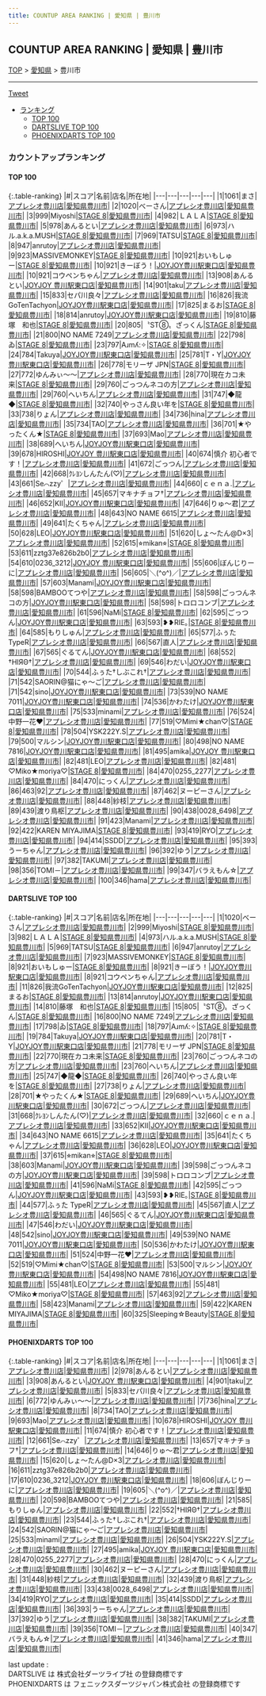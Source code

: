```yaml
---
title: COUNTUP AREA RANKING | 愛知県 | 豊川市
---
```

## COUNTUP AREA RANKING | 愛知県 | 豊川市

[TOP](/darts/rank/) > [愛知県](/darts/rank/愛知県/) > 豊川市

___

<a href="https://twitter.com/share?ref_src=twsrc%5Etfw" data-text="COUNTUP AREA RANKING | 愛知県豊川市" class="twitter-share-button" data-hashtags="DARTSLIVE,PHOENIXDARTS,darts,ダーツ" data-show-count="false">Tweet</a>

* [ランキング](#カウントアップランキング)
    * [TOP 100](#top-100)
    * [DARTSLIVE TOP 100](#dartslive-top-100)
    * [PHOENIXDARTS TOP 100](#phoenixdarts-top-100)

### カウントアップランキング

#### TOP 100



{:.table-ranking}
|#|スコア|名前|店名|所在地|
|---|---|---|---|---|
|1|1061|<span class="rank-name-pd">まさ</span>|<a href="https://vs.phoenixdarts.com/jp/shop/shopDetailInfo/s_8313?s_seq=8313">アプレシオ豊川店</a>|<a href="/darts/rank/愛知県/豊川市">愛知県豊川市</a>|
|2|1020|<span class="rank-name-dl">べーさん</span>|<a href="https://search.dartslive.com/jp/shop/73871d7b66b7dc7f25d56fb0e5c39bac">アプレシオ豊川店</a>|<a href="/darts/rank/愛知県/豊川市">愛知県豊川市</a>|
|3|999|<span class="rank-name-dl">Miyoshi</span>|<a href="https://search.dartslive.com/jp/shop/cda87fc7fda739930d9b047a20a7ba1e">STAGE 8</a>|<a href="/darts/rank/愛知県/豊川市">愛知県豊川市</a>|
|4|982|<span class="rank-name-dl">ＬＡＬＡ</span>|<a href="https://search.dartslive.com/jp/shop/cda87fc7fda739930d9b047a20a7ba1e">STAGE 8</a>|<a href="/darts/rank/愛知県/豊川市">愛知県豊川市</a>|
|5|978|<span class="rank-name-pd">あんるとい</span>|<a href="https://vs.phoenixdarts.com/jp/shop/shopDetailInfo/s_8313?s_seq=8313">アプレシオ豊川店</a>|<a href="/darts/rank/愛知県/豊川市">愛知県豊川市</a>|
|6|973|<span class="rank-name-dl">ハル.a.k.a.MUSH</span>|<a href="https://search.dartslive.com/jp/shop/cda87fc7fda739930d9b047a20a7ba1e">STAGE 8</a>|<a href="/darts/rank/愛知県/豊川市">愛知県豊川市</a>|
|7|969|<span class="rank-name-dl">TATSU</span>|<a href="https://search.dartslive.com/jp/shop/cda87fc7fda739930d9b047a20a7ba1e">STAGE 8</a>|<a href="/darts/rank/愛知県/豊川市">愛知県豊川市</a>|
|8|947|<span class="rank-name-dl">anrutoy</span>|<a href="https://search.dartslive.com/jp/shop/73871d7b66b7dc7f25d56fb0e5c39bac">アプレシオ豊川店</a>|<a href="/darts/rank/愛知県/豊川市">愛知県豊川市</a>|
|9|923|<span class="rank-name-dl">MASSIVEMONKEY</span>|<a href="https://search.dartslive.com/jp/shop/cda87fc7fda739930d9b047a20a7ba1e">STAGE 8</a>|<a href="/darts/rank/愛知県/豊川市">愛知県豊川市</a>|
|10|921|<span class="rank-name-dl">おいもしゅー</span>|<a href="https://search.dartslive.com/jp/shop/cda87fc7fda739930d9b047a20a7ba1e">STAGE 8</a>|<a href="/darts/rank/愛知県/豊川市">愛知県豊川市</a>|
|10|921|<span class="rank-name-dl">きーぼう！</span>|<a href="https://search.dartslive.com/jp/shop/2423e51b543b9e7e58d385ea46352d8f">JOYJOY豊川駅東口店</a>|<a href="/darts/rank/愛知県/豊川市">愛知県豊川市</a>|
|10|921|<span class="rank-name-dl">コウペンちゃん</span>|<a href="https://search.dartslive.com/jp/shop/73871d7b66b7dc7f25d56fb0e5c39bac">アプレシオ豊川店</a>|<a href="/darts/rank/愛知県/豊川市">愛知県豊川市</a>|
|13|908|<span class="rank-name-pd">あんるとい</span>|<a href="https://vs.phoenixdarts.com/jp/shop/shopDetailInfo/s_61797?s_seq=61797">JOYJOY 豊川駅東口店</a>|<a href="/darts/rank/愛知県/豊川市">愛知県豊川市</a>|
|14|901|<span class="rank-name-pd">taku</span>|<a href="https://vs.phoenixdarts.com/jp/shop/shopDetailInfo/s_8313?s_seq=8313">アプレシオ豊川店</a>|<a href="/darts/rank/愛知県/豊川市">愛知県豊川市</a>|
|15|833|<span class="rank-name-pd">セパ川良々</span>|<a href="https://vs.phoenixdarts.com/jp/shop/shopDetailInfo/s_8313?s_seq=8313">アプレシオ豊川店</a>|<a href="/darts/rank/愛知県/豊川市">愛知県豊川市</a>|
|16|826|<span class="rank-name-dl">我流GoTenTachyon</span>|<a href="https://search.dartslive.com/jp/shop/2423e51b543b9e7e58d385ea46352d8f">JOYJOY豊川駅東口店</a>|<a href="/darts/rank/愛知県/豊川市">愛知県豊川市</a>|
|17|825|<span class="rank-name-dl">まるお</span>|<a href="https://search.dartslive.com/jp/shop/cda87fc7fda739930d9b047a20a7ba1e">STAGE 8</a>|<a href="/darts/rank/愛知県/豊川市">愛知県豊川市</a>|
|18|814|<span class="rank-name-dl">anrutoy</span>|<a href="https://search.dartslive.com/jp/shop/2423e51b543b9e7e58d385ea46352d8f">JOYJOY豊川駅東口店</a>|<a href="/darts/rank/愛知県/豊川市">愛知県豊川市</a>|
|19|810|<span class="rank-name-dl">藤塚　和也</span>|<a href="https://search.dartslive.com/jp/shop/cda87fc7fda739930d9b047a20a7ba1e">STAGE 8</a>|<a href="/darts/rank/愛知県/豊川市">愛知県豊川市</a>|
|20|805|<span class="rank-name-dl">〝ST⑧〟ざっくん</span>|<a href="https://search.dartslive.com/jp/shop/cda87fc7fda739930d9b047a20a7ba1e">STAGE 8</a>|<a href="/darts/rank/愛知県/豊川市">愛知県豊川市</a>|
|21|800|<span class="rank-name-dl">NO NAME 7249</span>|<a href="https://search.dartslive.com/jp/shop/73871d7b66b7dc7f25d56fb0e5c39bac">アプレシオ豊川店</a>|<a href="/darts/rank/愛知県/豊川市">愛知県豊川市</a>|
|22|798|<span class="rank-name-dl">ゐ</span>|<a href="https://search.dartslive.com/jp/shop/cda87fc7fda739930d9b047a20a7ba1e">STAGE 8</a>|<a href="/darts/rank/愛知県/豊川市">愛知県豊川市</a>|
|23|797|<span class="rank-name-dl">Aɹmʎ:✧︎</span>|<a href="https://search.dartslive.com/jp/shop/cda87fc7fda739930d9b047a20a7ba1e">STAGE 8</a>|<a href="/darts/rank/愛知県/豊川市">愛知県豊川市</a>|
|24|784|<span class="rank-name-dl">Takuya</span>|<a href="https://search.dartslive.com/jp/shop/2423e51b543b9e7e58d385ea46352d8f">JOYJOY豊川駅東口店</a>|<a href="/darts/rank/愛知県/豊川市">愛知県豊川市</a>|
|25|781|<span class="rank-name-dl">T・Y</span>|<a href="https://search.dartslive.com/jp/shop/2423e51b543b9e7e58d385ea46352d8f">JOYJOY豊川駅東口店</a>|<a href="/darts/rank/愛知県/豊川市">愛知県豊川市</a>|
|26|778|<span class="rank-name-dl">モリーザ JPN</span>|<a href="https://search.dartslive.com/jp/shop/cda87fc7fda739930d9b047a20a7ba1e">STAGE 8</a>|<a href="/darts/rank/愛知県/豊川市">愛知県豊川市</a>|
|27|772|<span class="rank-name-pd">ゆんみぃ～～</span>|<a href="https://vs.phoenixdarts.com/jp/shop/shopDetailInfo/s_8313?s_seq=8313">アプレシオ豊川店</a>|<a href="/darts/rank/愛知県/豊川市">愛知県豊川市</a>|
|28|770|<span class="rank-name-dl">現在カコ未来</span>|<a href="https://search.dartslive.com/jp/shop/cda87fc7fda739930d9b047a20a7ba1e">STAGE 8</a>|<a href="/darts/rank/愛知県/豊川市">愛知県豊川市</a>|
|29|760|<span class="rank-name-dl">ごっつんネコの方</span>|<a href="https://search.dartslive.com/jp/shop/73871d7b66b7dc7f25d56fb0e5c39bac">アプレシオ豊川店</a>|<a href="/darts/rank/愛知県/豊川市">愛知県豊川市</a>|
|29|760|<span class="rank-name-dl">へいちん</span>|<a href="https://search.dartslive.com/jp/shop/73871d7b66b7dc7f25d56fb0e5c39bac">アプレシオ豊川店</a>|<a href="/darts/rank/愛知県/豊川市">愛知県豊川市</a>|
|31|747|<span class="rank-name-dl">◆龍◆</span>|<a href="https://search.dartslive.com/jp/shop/cda87fc7fda739930d9b047a20a7ba1e">STAGE 8</a>|<a href="/darts/rank/愛知県/豊川市">愛知県豊川市</a>|
|32|740|<span class="rank-name-dl">やっさん良い年を</span>|<a href="https://search.dartslive.com/jp/shop/cda87fc7fda739930d9b047a20a7ba1e">STAGE 8</a>|<a href="/darts/rank/愛知県/豊川市">愛知県豊川市</a>|
|33|738|<span class="rank-name-dl">りょん</span>|<a href="https://search.dartslive.com/jp/shop/73871d7b66b7dc7f25d56fb0e5c39bac">アプレシオ豊川店</a>|<a href="/darts/rank/愛知県/豊川市">愛知県豊川市</a>|
|34|736|<span class="rank-name-pd">hina</span>|<a href="https://vs.phoenixdarts.com/jp/shop/shopDetailInfo/s_8313?s_seq=8313">アプレシオ豊川店</a>|<a href="/darts/rank/愛知県/豊川市">愛知県豊川市</a>|
|35|734|<span class="rank-name-pd">TAO</span>|<a href="https://vs.phoenixdarts.com/jp/shop/shopDetailInfo/s_8313?s_seq=8313">アプレシオ豊川店</a>|<a href="/darts/rank/愛知県/豊川市">愛知県豊川市</a>|
|36|701|<span class="rank-name-dl">★やったくん★</span>|<a href="https://search.dartslive.com/jp/shop/cda87fc7fda739930d9b047a20a7ba1e">STAGE 8</a>|<a href="/darts/rank/愛知県/豊川市">愛知県豊川市</a>|
|37|693|<span class="rank-name-pd">Mao</span>|<a href="https://vs.phoenixdarts.com/jp/shop/shopDetailInfo/s_8313?s_seq=8313">アプレシオ豊川店</a>|<a href="/darts/rank/愛知県/豊川市">愛知県豊川市</a>|
|38|689|<span class="rank-name-dl">へいちん</span>|<a href="https://search.dartslive.com/jp/shop/2423e51b543b9e7e58d385ea46352d8f">JOYJOY豊川駅東口店</a>|<a href="/darts/rank/愛知県/豊川市">愛知県豊川市</a>|
|39|678|<span class="rank-name-pd">HIROSHI</span>|<a href="https://vs.phoenixdarts.com/jp/shop/shopDetailInfo/s_61797?s_seq=61797">JOYJOY 豊川駅東口店</a>|<a href="/darts/rank/愛知県/豊川市">愛知県豊川市</a>|
|40|674|<span class="rank-name-pd">慎介   初心者です！</span>|<a href="https://vs.phoenixdarts.com/jp/shop/shopDetailInfo/s_8313?s_seq=8313">アプレシオ豊川店</a>|<a href="/darts/rank/愛知県/豊川市">愛知県豊川市</a>|
|41|672|<span class="rank-name-dl">ごっつん</span>|<a href="https://search.dartslive.com/jp/shop/73871d7b66b7dc7f25d56fb0e5c39bac">アプレシオ豊川店</a>|<a href="/darts/rank/愛知県/豊川市">愛知県豊川市</a>|
|42|668|<span class="rank-name-dl">ｸﾚﾖﾝしんたん(♡)</span>|<a href="https://search.dartslive.com/jp/shop/73871d7b66b7dc7f25d56fb0e5c39bac">アプレシオ豊川店</a>|<a href="/darts/rank/愛知県/豊川市">愛知県豊川市</a>|
|43|661|<span class="rank-name-pd">Se⌒zzy゜</span>|<a href="https://vs.phoenixdarts.com/jp/shop/shopDetailInfo/s_8313?s_seq=8313">アプレシオ豊川店</a>|<a href="/darts/rank/愛知県/豊川市">愛知県豊川市</a>|
|44|660|<span class="rank-name-dl">ｃｅｎａ.</span>|<a href="https://search.dartslive.com/jp/shop/73871d7b66b7dc7f25d56fb0e5c39bac">アプレシオ豊川店</a>|<a href="/darts/rank/愛知県/豊川市">愛知県豊川市</a>|
|45|657|<span class="rank-name-pd">マキナチョフ†</span>|<a href="https://vs.phoenixdarts.com/jp/shop/shopDetailInfo/s_8313?s_seq=8313">アプレシオ豊川店</a>|<a href="/darts/rank/愛知県/豊川市">愛知県豊川市</a>|
|46|652|<span class="rank-name-dl">KII</span>|<a href="https://search.dartslive.com/jp/shop/2423e51b543b9e7e58d385ea46352d8f">JOYJOY豊川駅東口店</a>|<a href="/darts/rank/愛知県/豊川市">愛知県豊川市</a>|
|47|646|<span class="rank-name-pd">りゅ〜君</span>|<a href="https://vs.phoenixdarts.com/jp/shop/shopDetailInfo/s_8313?s_seq=8313">アプレシオ豊川店</a>|<a href="/darts/rank/愛知県/豊川市">愛知県豊川市</a>|
|48|643|<span class="rank-name-dl">NO NAME 6615</span>|<a href="https://search.dartslive.com/jp/shop/73871d7b66b7dc7f25d56fb0e5c39bac">アプレシオ豊川店</a>|<a href="/darts/rank/愛知県/豊川市">愛知県豊川市</a>|
|49|641|<span class="rank-name-dl">たくちゃん</span>|<a href="https://search.dartslive.com/jp/shop/73871d7b66b7dc7f25d56fb0e5c39bac">アプレシオ豊川店</a>|<a href="/darts/rank/愛知県/豊川市">愛知県豊川市</a>|
|50|628|<span class="rank-name-dl">LEO</span>|<a href="https://search.dartslive.com/jp/shop/2423e51b543b9e7e58d385ea46352d8f">JOYJOY豊川駅東口店</a>|<a href="/darts/rank/愛知県/豊川市">愛知県豊川市</a>|
|51|620|<span class="rank-name-pd">しょ～たん@D×3</span>|<a href="https://vs.phoenixdarts.com/jp/shop/shopDetailInfo/s_8313?s_seq=8313">アプレシオ豊川店</a>|<a href="/darts/rank/愛知県/豊川市">愛知県豊川市</a>|
|52|615|<span class="rank-name-dl">⭐︎mikan⭐︎</span>|<a href="https://search.dartslive.com/jp/shop/cda87fc7fda739930d9b047a20a7ba1e">STAGE 8</a>|<a href="/darts/rank/愛知県/豊川市">愛知県豊川市</a>|
|53|611|<span class="rank-name-pd">zztg37e826b2b0</span>|<a href="https://vs.phoenixdarts.com/jp/shop/shopDetailInfo/s_8313?s_seq=8313">アプレシオ豊川店</a>|<a href="/darts/rank/愛知県/豊川市">愛知県豊川市</a>|
|54|610|<span class="rank-name-pd">0236_3212</span>|<a href="https://vs.phoenixdarts.com/jp/shop/shopDetailInfo/s_61797?s_seq=61797">JOYJOY 豊川駅東口店</a>|<a href="/darts/rank/愛知県/豊川市">愛知県豊川市</a>|
|55|606|<span class="rank-name-pd">ぼんじりーに</span>|<a href="https://vs.phoenixdarts.com/jp/shop/shopDetailInfo/s_8313?s_seq=8313">アプレシオ豊川店</a>|<a href="/darts/rank/愛知県/豊川市">愛知県豊川市</a>|
|56|605|<span class="rank-name-pd">＼(^o^)／</span>|<a href="https://vs.phoenixdarts.com/jp/shop/shopDetailInfo/s_8313?s_seq=8313">アプレシオ豊川店</a>|<a href="/darts/rank/愛知県/豊川市">愛知県豊川市</a>|
|57|603|<span class="rank-name-dl">Manami</span>|<a href="https://search.dartslive.com/jp/shop/2423e51b543b9e7e58d385ea46352d8f">JOYJOY豊川駅東口店</a>|<a href="/darts/rank/愛知県/豊川市">愛知県豊川市</a>|
|58|598|<span class="rank-name-pd">BAMBOOてつや</span>|<a href="https://vs.phoenixdarts.com/jp/shop/shopDetailInfo/s_8313?s_seq=8313">アプレシオ豊川店</a>|<a href="/darts/rank/愛知県/豊川市">愛知県豊川市</a>|
|58|598|<span class="rank-name-dl">ごっつんネコの方</span>|<a href="https://search.dartslive.com/jp/shop/2423e51b543b9e7e58d385ea46352d8f">JOYJOY豊川駅東口店</a>|<a href="/darts/rank/愛知県/豊川市">愛知県豊川市</a>|
|58|598|<span class="rank-name-dl">トロロコンブ</span>|<a href="https://search.dartslive.com/jp/shop/73871d7b66b7dc7f25d56fb0e5c39bac">アプレシオ豊川店</a>|<a href="/darts/rank/愛知県/豊川市">愛知県豊川市</a>|
|61|596|<span class="rank-name-dl">NaMi</span>|<a href="https://search.dartslive.com/jp/shop/cda87fc7fda739930d9b047a20a7ba1e">STAGE 8</a>|<a href="/darts/rank/愛知県/豊川市">愛知県豊川市</a>|
|62|595|<span class="rank-name-dl">ごっつん</span>|<a href="https://search.dartslive.com/jp/shop/2423e51b543b9e7e58d385ea46352d8f">JOYJOY豊川駅東口店</a>|<a href="/darts/rank/愛知県/豊川市">愛知県豊川市</a>|
|63|593|<span class="rank-name-dl">❥❥RIE｡</span>|<a href="https://search.dartslive.com/jp/shop/cda87fc7fda739930d9b047a20a7ba1e">STAGE 8</a>|<a href="/darts/rank/愛知県/豊川市">愛知県豊川市</a>|
|64|585|<span class="rank-name-pd">もりしゅん</span>|<a href="https://vs.phoenixdarts.com/jp/shop/shopDetailInfo/s_8313?s_seq=8313">アプレシオ豊川店</a>|<a href="/darts/rank/愛知県/豊川市">愛知県豊川市</a>|
|65|577|<span class="rank-name-dl">ふぅた TypeR</span>|<a href="https://search.dartslive.com/jp/shop/73871d7b66b7dc7f25d56fb0e5c39bac">アプレシオ豊川店</a>|<a href="/darts/rank/愛知県/豊川市">愛知県豊川市</a>|
|66|567|<span class="rank-name-dl">直人</span>|<a href="https://search.dartslive.com/jp/shop/73871d7b66b7dc7f25d56fb0e5c39bac">アプレシオ豊川店</a>|<a href="/darts/rank/愛知県/豊川市">愛知県豊川市</a>|
|67|565|<span class="rank-name-dl">ぐるてん</span>|<a href="https://search.dartslive.com/jp/shop/2423e51b543b9e7e58d385ea46352d8f">JOYJOY豊川駅東口店</a>|<a href="/darts/rank/愛知県/豊川市">愛知県豊川市</a>|
|68|552|<span class="rank-name-pd">†ΗΙЯΘ†</span>|<a href="https://vs.phoenixdarts.com/jp/shop/shopDetailInfo/s_8313?s_seq=8313">アプレシオ豊川店</a>|<a href="/darts/rank/愛知県/豊川市">愛知県豊川市</a>|
|69|546|<span class="rank-name-dl">わだい</span>|<a href="https://search.dartslive.com/jp/shop/2423e51b543b9e7e58d385ea46352d8f">JOYJOY豊川駅東口店</a>|<a href="/darts/rank/愛知県/豊川市">愛知県豊川市</a>|
|70|544|<span class="rank-name-pd">ふぅた†しぶこれ†</span>|<a href="https://vs.phoenixdarts.com/jp/shop/shopDetailInfo/s_8313?s_seq=8313">アプレシオ豊川店</a>|<a href="/darts/rank/愛知県/豊川市">愛知県豊川市</a>|
|71|542|<span class="rank-name-pd">SAORIN@猫にゃ～ご</span>|<a href="https://vs.phoenixdarts.com/jp/shop/shopDetailInfo/s_8313?s_seq=8313">アプレシオ豊川店</a>|<a href="/darts/rank/愛知県/豊川市">愛知県豊川市</a>|
|71|542|<span class="rank-name-dl">sino</span>|<a href="https://search.dartslive.com/jp/shop/2423e51b543b9e7e58d385ea46352d8f">JOYJOY豊川駅東口店</a>|<a href="/darts/rank/愛知県/豊川市">愛知県豊川市</a>|
|73|539|<span class="rank-name-dl">NO NAME 7011</span>|<a href="https://search.dartslive.com/jp/shop/2423e51b543b9e7e58d385ea46352d8f">JOYJOY豊川駅東口店</a>|<a href="/darts/rank/愛知県/豊川市">愛知県豊川市</a>|
|74|536|<span class="rank-name-dl">かわたけ</span>|<a href="https://search.dartslive.com/jp/shop/2423e51b543b9e7e58d385ea46352d8f">JOYJOY豊川駅東口店</a>|<a href="/darts/rank/愛知県/豊川市">愛知県豊川市</a>|
|75|533|<span class="rank-name-pd">minami</span>|<a href="https://vs.phoenixdarts.com/jp/shop/shopDetailInfo/s_8313?s_seq=8313">アプレシオ豊川店</a>|<a href="/darts/rank/愛知県/豊川市">愛知県豊川市</a>|
|76|524|<span class="rank-name-dl">中野一花♥</span>|<a href="https://search.dartslive.com/jp/shop/73871d7b66b7dc7f25d56fb0e5c39bac">アプレシオ豊川店</a>|<a href="/darts/rank/愛知県/豊川市">愛知県豊川市</a>|
|77|519|<span class="rank-name-dl">♡Mimi★chan♡</span>|<a href="https://search.dartslive.com/jp/shop/cda87fc7fda739930d9b047a20a7ba1e">STAGE 8</a>|<a href="/darts/rank/愛知県/豊川市">愛知県豊川市</a>|
|78|504|<span class="rank-name-pd">YSK222Y.S</span>|<a href="https://vs.phoenixdarts.com/jp/shop/shopDetailInfo/s_8313?s_seq=8313">アプレシオ豊川店</a>|<a href="/darts/rank/愛知県/豊川市">愛知県豊川市</a>|
|79|500|<span class="rank-name-dl">マルシン</span>|<a href="https://search.dartslive.com/jp/shop/2423e51b543b9e7e58d385ea46352d8f">JOYJOY豊川駅東口店</a>|<a href="/darts/rank/愛知県/豊川市">愛知県豊川市</a>|
|80|498|<span class="rank-name-dl">NO NAME 7816</span>|<a href="https://search.dartslive.com/jp/shop/2423e51b543b9e7e58d385ea46352d8f">JOYJOY豊川駅東口店</a>|<a href="/darts/rank/愛知県/豊川市">愛知県豊川市</a>|
|81|495|<span class="rank-name-pd">amika</span>|<a href="https://vs.phoenixdarts.com/jp/shop/shopDetailInfo/s_61797?s_seq=61797">JOYJOY 豊川駅東口店</a>|<a href="/darts/rank/愛知県/豊川市">愛知県豊川市</a>|
|82|481|<span class="rank-name-dl">LEO</span>|<a href="https://search.dartslive.com/jp/shop/73871d7b66b7dc7f25d56fb0e5c39bac">アプレシオ豊川店</a>|<a href="/darts/rank/愛知県/豊川市">愛知県豊川市</a>|
|82|481|<span class="rank-name-dl">♡Miko★moriya♡</span>|<a href="https://search.dartslive.com/jp/shop/cda87fc7fda739930d9b047a20a7ba1e">STAGE 8</a>|<a href="/darts/rank/愛知県/豊川市">愛知県豊川市</a>|
|84|470|<span class="rank-name-pd">0255_2277</span>|<a href="https://vs.phoenixdarts.com/jp/shop/shopDetailInfo/s_8313?s_seq=8313">アプレシオ豊川店</a>|<a href="/darts/rank/愛知県/豊川市">愛知県豊川市</a>|
|84|470|<span class="rank-name-pd">にっくん</span>|<a href="https://vs.phoenixdarts.com/jp/shop/shopDetailInfo/s_8313?s_seq=8313">アプレシオ豊川店</a>|<a href="/darts/rank/愛知県/豊川市">愛知県豊川市</a>|
|86|463|<span class="rank-name-dl">92</span>|<a href="https://search.dartslive.com/jp/shop/73871d7b66b7dc7f25d56fb0e5c39bac">アプレシオ豊川店</a>|<a href="/darts/rank/愛知県/豊川市">愛知県豊川市</a>|
|87|462|<span class="rank-name-pd">ヌーピーさん</span>|<a href="https://vs.phoenixdarts.com/jp/shop/shopDetailInfo/s_8313?s_seq=8313">アプレシオ豊川店</a>|<a href="/darts/rank/愛知県/豊川市">愛知県豊川市</a>|
|88|448|<span class="rank-name-pd">紗枝</span>|<a href="https://vs.phoenixdarts.com/jp/shop/shopDetailInfo/s_8313?s_seq=8313">アプレシオ豊川店</a>|<a href="/darts/rank/愛知県/豊川市">愛知県豊川市</a>|
|89|439|<span class="rank-name-pd">渡り鳥枢</span>|<a href="https://vs.phoenixdarts.com/jp/shop/shopDetailInfo/s_8313?s_seq=8313">アプレシオ豊川店</a>|<a href="/darts/rank/愛知県/豊川市">愛知県豊川市</a>|
|90|438|<span class="rank-name-pd">0028_6498</span>|<a href="https://vs.phoenixdarts.com/jp/shop/shopDetailInfo/s_8313?s_seq=8313">アプレシオ豊川店</a>|<a href="/darts/rank/愛知県/豊川市">愛知県豊川市</a>|
|91|423|<span class="rank-name-dl">Manami</span>|<a href="https://search.dartslive.com/jp/shop/73871d7b66b7dc7f25d56fb0e5c39bac">アプレシオ豊川店</a>|<a href="/darts/rank/愛知県/豊川市">愛知県豊川市</a>|
|92|422|<span class="rank-name-dl">KAREN MIYAJIMA</span>|<a href="https://search.dartslive.com/jp/shop/cda87fc7fda739930d9b047a20a7ba1e">STAGE 8</a>|<a href="/darts/rank/愛知県/豊川市">愛知県豊川市</a>|
|93|419|<span class="rank-name-pd">RYO</span>|<a href="https://vs.phoenixdarts.com/jp/shop/shopDetailInfo/s_8313?s_seq=8313">アプレシオ豊川店</a>|<a href="/darts/rank/愛知県/豊川市">愛知県豊川市</a>|
|94|414|<span class="rank-name-pd">SSDD</span>|<a href="https://vs.phoenixdarts.com/jp/shop/shopDetailInfo/s_8313?s_seq=8313">アプレシオ豊川店</a>|<a href="/darts/rank/愛知県/豊川市">愛知県豊川市</a>|
|95|393|<span class="rank-name-pd">うーちゃん</span>|<a href="https://vs.phoenixdarts.com/jp/shop/shopDetailInfo/s_8313?s_seq=8313">アプレシオ豊川店</a>|<a href="/darts/rank/愛知県/豊川市">愛知県豊川市</a>|
|96|392|<span class="rank-name-pd">ゆう</span>|<a href="https://vs.phoenixdarts.com/jp/shop/shopDetailInfo/s_8313?s_seq=8313">アプレシオ豊川店</a>|<a href="/darts/rank/愛知県/豊川市">愛知県豊川市</a>|
|97|382|<span class="rank-name-pd">TAKUMI</span>|<a href="https://vs.phoenixdarts.com/jp/shop/shopDetailInfo/s_8313?s_seq=8313">アプレシオ豊川店</a>|<a href="/darts/rank/愛知県/豊川市">愛知県豊川市</a>|
|98|356|<span class="rank-name-pd">TOMI－</span>|<a href="https://vs.phoenixdarts.com/jp/shop/shopDetailInfo/s_8313?s_seq=8313">アプレシオ豊川店</a>|<a href="/darts/rank/愛知県/豊川市">愛知県豊川市</a>|
|99|347|<span class="rank-name-pd">バラえもん☆</span>|<a href="https://vs.phoenixdarts.com/jp/shop/shopDetailInfo/s_8313?s_seq=8313">アプレシオ豊川店</a>|<a href="/darts/rank/愛知県/豊川市">愛知県豊川市</a>|
|100|346|<span class="rank-name-pd">hama</span>|<a href="https://vs.phoenixdarts.com/jp/shop/shopDetailInfo/s_8313?s_seq=8313">アプレシオ豊川店</a>|<a href="/darts/rank/愛知県/豊川市">愛知県豊川市</a>|


#### DARTSLIVE TOP 100



{:.table-ranking}
|#|スコア|名前|店名|所在地|
|---|---|---|---|---|
|1|1020|<span class="rank-name-dl">べーさん</span>|<a href="https://search.dartslive.com/jp/shop/73871d7b66b7dc7f25d56fb0e5c39bac">アプレシオ豊川店</a>|<a href="/darts/rank/愛知県/豊川市">愛知県豊川市</a>|
|2|999|<span class="rank-name-dl">Miyoshi</span>|<a href="https://search.dartslive.com/jp/shop/cda87fc7fda739930d9b047a20a7ba1e">STAGE 8</a>|<a href="/darts/rank/愛知県/豊川市">愛知県豊川市</a>|
|3|982|<span class="rank-name-dl">ＬＡＬＡ</span>|<a href="https://search.dartslive.com/jp/shop/cda87fc7fda739930d9b047a20a7ba1e">STAGE 8</a>|<a href="/darts/rank/愛知県/豊川市">愛知県豊川市</a>|
|4|973|<span class="rank-name-dl">ハル.a.k.a.MUSH</span>|<a href="https://search.dartslive.com/jp/shop/cda87fc7fda739930d9b047a20a7ba1e">STAGE 8</a>|<a href="/darts/rank/愛知県/豊川市">愛知県豊川市</a>|
|5|969|<span class="rank-name-dl">TATSU</span>|<a href="https://search.dartslive.com/jp/shop/cda87fc7fda739930d9b047a20a7ba1e">STAGE 8</a>|<a href="/darts/rank/愛知県/豊川市">愛知県豊川市</a>|
|6|947|<span class="rank-name-dl">anrutoy</span>|<a href="https://search.dartslive.com/jp/shop/73871d7b66b7dc7f25d56fb0e5c39bac">アプレシオ豊川店</a>|<a href="/darts/rank/愛知県/豊川市">愛知県豊川市</a>|
|7|923|<span class="rank-name-dl">MASSIVEMONKEY</span>|<a href="https://search.dartslive.com/jp/shop/cda87fc7fda739930d9b047a20a7ba1e">STAGE 8</a>|<a href="/darts/rank/愛知県/豊川市">愛知県豊川市</a>|
|8|921|<span class="rank-name-dl">おいもしゅー</span>|<a href="https://search.dartslive.com/jp/shop/cda87fc7fda739930d9b047a20a7ba1e">STAGE 8</a>|<a href="/darts/rank/愛知県/豊川市">愛知県豊川市</a>|
|8|921|<span class="rank-name-dl">きーぼう！</span>|<a href="https://search.dartslive.com/jp/shop/2423e51b543b9e7e58d385ea46352d8f">JOYJOY豊川駅東口店</a>|<a href="/darts/rank/愛知県/豊川市">愛知県豊川市</a>|
|8|921|<span class="rank-name-dl">コウペンちゃん</span>|<a href="https://search.dartslive.com/jp/shop/73871d7b66b7dc7f25d56fb0e5c39bac">アプレシオ豊川店</a>|<a href="/darts/rank/愛知県/豊川市">愛知県豊川市</a>|
|11|826|<span class="rank-name-dl">我流GoTenTachyon</span>|<a href="https://search.dartslive.com/jp/shop/2423e51b543b9e7e58d385ea46352d8f">JOYJOY豊川駅東口店</a>|<a href="/darts/rank/愛知県/豊川市">愛知県豊川市</a>|
|12|825|<span class="rank-name-dl">まるお</span>|<a href="https://search.dartslive.com/jp/shop/cda87fc7fda739930d9b047a20a7ba1e">STAGE 8</a>|<a href="/darts/rank/愛知県/豊川市">愛知県豊川市</a>|
|13|814|<span class="rank-name-dl">anrutoy</span>|<a href="https://search.dartslive.com/jp/shop/2423e51b543b9e7e58d385ea46352d8f">JOYJOY豊川駅東口店</a>|<a href="/darts/rank/愛知県/豊川市">愛知県豊川市</a>|
|14|810|<span class="rank-name-dl">藤塚　和也</span>|<a href="https://search.dartslive.com/jp/shop/cda87fc7fda739930d9b047a20a7ba1e">STAGE 8</a>|<a href="/darts/rank/愛知県/豊川市">愛知県豊川市</a>|
|15|805|<span class="rank-name-dl">〝ST⑧〟ざっくん</span>|<a href="https://search.dartslive.com/jp/shop/cda87fc7fda739930d9b047a20a7ba1e">STAGE 8</a>|<a href="/darts/rank/愛知県/豊川市">愛知県豊川市</a>|
|16|800|<span class="rank-name-dl">NO NAME 7249</span>|<a href="https://search.dartslive.com/jp/shop/73871d7b66b7dc7f25d56fb0e5c39bac">アプレシオ豊川店</a>|<a href="/darts/rank/愛知県/豊川市">愛知県豊川市</a>|
|17|798|<span class="rank-name-dl">ゐ</span>|<a href="https://search.dartslive.com/jp/shop/cda87fc7fda739930d9b047a20a7ba1e">STAGE 8</a>|<a href="/darts/rank/愛知県/豊川市">愛知県豊川市</a>|
|18|797|<span class="rank-name-dl">Aɹmʎ:✧︎</span>|<a href="https://search.dartslive.com/jp/shop/cda87fc7fda739930d9b047a20a7ba1e">STAGE 8</a>|<a href="/darts/rank/愛知県/豊川市">愛知県豊川市</a>|
|19|784|<span class="rank-name-dl">Takuya</span>|<a href="https://search.dartslive.com/jp/shop/2423e51b543b9e7e58d385ea46352d8f">JOYJOY豊川駅東口店</a>|<a href="/darts/rank/愛知県/豊川市">愛知県豊川市</a>|
|20|781|<span class="rank-name-dl">T・Y</span>|<a href="https://search.dartslive.com/jp/shop/2423e51b543b9e7e58d385ea46352d8f">JOYJOY豊川駅東口店</a>|<a href="/darts/rank/愛知県/豊川市">愛知県豊川市</a>|
|21|778|<span class="rank-name-dl">モリーザ JPN</span>|<a href="https://search.dartslive.com/jp/shop/cda87fc7fda739930d9b047a20a7ba1e">STAGE 8</a>|<a href="/darts/rank/愛知県/豊川市">愛知県豊川市</a>|
|22|770|<span class="rank-name-dl">現在カコ未来</span>|<a href="https://search.dartslive.com/jp/shop/cda87fc7fda739930d9b047a20a7ba1e">STAGE 8</a>|<a href="/darts/rank/愛知県/豊川市">愛知県豊川市</a>|
|23|760|<span class="rank-name-dl">ごっつんネコの方</span>|<a href="https://search.dartslive.com/jp/shop/73871d7b66b7dc7f25d56fb0e5c39bac">アプレシオ豊川店</a>|<a href="/darts/rank/愛知県/豊川市">愛知県豊川市</a>|
|23|760|<span class="rank-name-dl">へいちん</span>|<a href="https://search.dartslive.com/jp/shop/73871d7b66b7dc7f25d56fb0e5c39bac">アプレシオ豊川店</a>|<a href="/darts/rank/愛知県/豊川市">愛知県豊川市</a>|
|25|747|<span class="rank-name-dl">◆龍◆</span>|<a href="https://search.dartslive.com/jp/shop/cda87fc7fda739930d9b047a20a7ba1e">STAGE 8</a>|<a href="/darts/rank/愛知県/豊川市">愛知県豊川市</a>|
|26|740|<span class="rank-name-dl">やっさん良い年を</span>|<a href="https://search.dartslive.com/jp/shop/cda87fc7fda739930d9b047a20a7ba1e">STAGE 8</a>|<a href="/darts/rank/愛知県/豊川市">愛知県豊川市</a>|
|27|738|<span class="rank-name-dl">りょん</span>|<a href="https://search.dartslive.com/jp/shop/73871d7b66b7dc7f25d56fb0e5c39bac">アプレシオ豊川店</a>|<a href="/darts/rank/愛知県/豊川市">愛知県豊川市</a>|
|28|701|<span class="rank-name-dl">★やったくん★</span>|<a href="https://search.dartslive.com/jp/shop/cda87fc7fda739930d9b047a20a7ba1e">STAGE 8</a>|<a href="/darts/rank/愛知県/豊川市">愛知県豊川市</a>|
|29|689|<span class="rank-name-dl">へいちん</span>|<a href="https://search.dartslive.com/jp/shop/2423e51b543b9e7e58d385ea46352d8f">JOYJOY豊川駅東口店</a>|<a href="/darts/rank/愛知県/豊川市">愛知県豊川市</a>|
|30|672|<span class="rank-name-dl">ごっつん</span>|<a href="https://search.dartslive.com/jp/shop/73871d7b66b7dc7f25d56fb0e5c39bac">アプレシオ豊川店</a>|<a href="/darts/rank/愛知県/豊川市">愛知県豊川市</a>|
|31|668|<span class="rank-name-dl">ｸﾚﾖﾝしんたん(♡)</span>|<a href="https://search.dartslive.com/jp/shop/73871d7b66b7dc7f25d56fb0e5c39bac">アプレシオ豊川店</a>|<a href="/darts/rank/愛知県/豊川市">愛知県豊川市</a>|
|32|660|<span class="rank-name-dl">ｃｅｎａ.</span>|<a href="https://search.dartslive.com/jp/shop/73871d7b66b7dc7f25d56fb0e5c39bac">アプレシオ豊川店</a>|<a href="/darts/rank/愛知県/豊川市">愛知県豊川市</a>|
|33|652|<span class="rank-name-dl">KII</span>|<a href="https://search.dartslive.com/jp/shop/2423e51b543b9e7e58d385ea46352d8f">JOYJOY豊川駅東口店</a>|<a href="/darts/rank/愛知県/豊川市">愛知県豊川市</a>|
|34|643|<span class="rank-name-dl">NO NAME 6615</span>|<a href="https://search.dartslive.com/jp/shop/73871d7b66b7dc7f25d56fb0e5c39bac">アプレシオ豊川店</a>|<a href="/darts/rank/愛知県/豊川市">愛知県豊川市</a>|
|35|641|<span class="rank-name-dl">たくちゃん</span>|<a href="https://search.dartslive.com/jp/shop/73871d7b66b7dc7f25d56fb0e5c39bac">アプレシオ豊川店</a>|<a href="/darts/rank/愛知県/豊川市">愛知県豊川市</a>|
|36|628|<span class="rank-name-dl">LEO</span>|<a href="https://search.dartslive.com/jp/shop/2423e51b543b9e7e58d385ea46352d8f">JOYJOY豊川駅東口店</a>|<a href="/darts/rank/愛知県/豊川市">愛知県豊川市</a>|
|37|615|<span class="rank-name-dl">⭐︎mikan⭐︎</span>|<a href="https://search.dartslive.com/jp/shop/cda87fc7fda739930d9b047a20a7ba1e">STAGE 8</a>|<a href="/darts/rank/愛知県/豊川市">愛知県豊川市</a>|
|38|603|<span class="rank-name-dl">Manami</span>|<a href="https://search.dartslive.com/jp/shop/2423e51b543b9e7e58d385ea46352d8f">JOYJOY豊川駅東口店</a>|<a href="/darts/rank/愛知県/豊川市">愛知県豊川市</a>|
|39|598|<span class="rank-name-dl">ごっつんネコの方</span>|<a href="https://search.dartslive.com/jp/shop/2423e51b543b9e7e58d385ea46352d8f">JOYJOY豊川駅東口店</a>|<a href="/darts/rank/愛知県/豊川市">愛知県豊川市</a>|
|39|598|<span class="rank-name-dl">トロロコンブ</span>|<a href="https://search.dartslive.com/jp/shop/73871d7b66b7dc7f25d56fb0e5c39bac">アプレシオ豊川店</a>|<a href="/darts/rank/愛知県/豊川市">愛知県豊川市</a>|
|41|596|<span class="rank-name-dl">NaMi</span>|<a href="https://search.dartslive.com/jp/shop/cda87fc7fda739930d9b047a20a7ba1e">STAGE 8</a>|<a href="/darts/rank/愛知県/豊川市">愛知県豊川市</a>|
|42|595|<span class="rank-name-dl">ごっつん</span>|<a href="https://search.dartslive.com/jp/shop/2423e51b543b9e7e58d385ea46352d8f">JOYJOY豊川駅東口店</a>|<a href="/darts/rank/愛知県/豊川市">愛知県豊川市</a>|
|43|593|<span class="rank-name-dl">❥❥RIE｡</span>|<a href="https://search.dartslive.com/jp/shop/cda87fc7fda739930d9b047a20a7ba1e">STAGE 8</a>|<a href="/darts/rank/愛知県/豊川市">愛知県豊川市</a>|
|44|577|<span class="rank-name-dl">ふぅた TypeR</span>|<a href="https://search.dartslive.com/jp/shop/73871d7b66b7dc7f25d56fb0e5c39bac">アプレシオ豊川店</a>|<a href="/darts/rank/愛知県/豊川市">愛知県豊川市</a>|
|45|567|<span class="rank-name-dl">直人</span>|<a href="https://search.dartslive.com/jp/shop/73871d7b66b7dc7f25d56fb0e5c39bac">アプレシオ豊川店</a>|<a href="/darts/rank/愛知県/豊川市">愛知県豊川市</a>|
|46|565|<span class="rank-name-dl">ぐるてん</span>|<a href="https://search.dartslive.com/jp/shop/2423e51b543b9e7e58d385ea46352d8f">JOYJOY豊川駅東口店</a>|<a href="/darts/rank/愛知県/豊川市">愛知県豊川市</a>|
|47|546|<span class="rank-name-dl">わだい</span>|<a href="https://search.dartslive.com/jp/shop/2423e51b543b9e7e58d385ea46352d8f">JOYJOY豊川駅東口店</a>|<a href="/darts/rank/愛知県/豊川市">愛知県豊川市</a>|
|48|542|<span class="rank-name-dl">sino</span>|<a href="https://search.dartslive.com/jp/shop/2423e51b543b9e7e58d385ea46352d8f">JOYJOY豊川駅東口店</a>|<a href="/darts/rank/愛知県/豊川市">愛知県豊川市</a>|
|49|539|<span class="rank-name-dl">NO NAME 7011</span>|<a href="https://search.dartslive.com/jp/shop/2423e51b543b9e7e58d385ea46352d8f">JOYJOY豊川駅東口店</a>|<a href="/darts/rank/愛知県/豊川市">愛知県豊川市</a>|
|50|536|<span class="rank-name-dl">かわたけ</span>|<a href="https://search.dartslive.com/jp/shop/2423e51b543b9e7e58d385ea46352d8f">JOYJOY豊川駅東口店</a>|<a href="/darts/rank/愛知県/豊川市">愛知県豊川市</a>|
|51|524|<span class="rank-name-dl">中野一花♥</span>|<a href="https://search.dartslive.com/jp/shop/73871d7b66b7dc7f25d56fb0e5c39bac">アプレシオ豊川店</a>|<a href="/darts/rank/愛知県/豊川市">愛知県豊川市</a>|
|52|519|<span class="rank-name-dl">♡Mimi★chan♡</span>|<a href="https://search.dartslive.com/jp/shop/cda87fc7fda739930d9b047a20a7ba1e">STAGE 8</a>|<a href="/darts/rank/愛知県/豊川市">愛知県豊川市</a>|
|53|500|<span class="rank-name-dl">マルシン</span>|<a href="https://search.dartslive.com/jp/shop/2423e51b543b9e7e58d385ea46352d8f">JOYJOY豊川駅東口店</a>|<a href="/darts/rank/愛知県/豊川市">愛知県豊川市</a>|
|54|498|<span class="rank-name-dl">NO NAME 7816</span>|<a href="https://search.dartslive.com/jp/shop/2423e51b543b9e7e58d385ea46352d8f">JOYJOY豊川駅東口店</a>|<a href="/darts/rank/愛知県/豊川市">愛知県豊川市</a>|
|55|481|<span class="rank-name-dl">LEO</span>|<a href="https://search.dartslive.com/jp/shop/73871d7b66b7dc7f25d56fb0e5c39bac">アプレシオ豊川店</a>|<a href="/darts/rank/愛知県/豊川市">愛知県豊川市</a>|
|55|481|<span class="rank-name-dl">♡Miko★moriya♡</span>|<a href="https://search.dartslive.com/jp/shop/cda87fc7fda739930d9b047a20a7ba1e">STAGE 8</a>|<a href="/darts/rank/愛知県/豊川市">愛知県豊川市</a>|
|57|463|<span class="rank-name-dl">92</span>|<a href="https://search.dartslive.com/jp/shop/73871d7b66b7dc7f25d56fb0e5c39bac">アプレシオ豊川店</a>|<a href="/darts/rank/愛知県/豊川市">愛知県豊川市</a>|
|58|423|<span class="rank-name-dl">Manami</span>|<a href="https://search.dartslive.com/jp/shop/73871d7b66b7dc7f25d56fb0e5c39bac">アプレシオ豊川店</a>|<a href="/darts/rank/愛知県/豊川市">愛知県豊川市</a>|
|59|422|<span class="rank-name-dl">KAREN MIYAJIMA</span>|<a href="https://search.dartslive.com/jp/shop/cda87fc7fda739930d9b047a20a7ba1e">STAGE 8</a>|<a href="/darts/rank/愛知県/豊川市">愛知県豊川市</a>|
|60|325|<span class="rank-name-dl">Sleeping☆Beauty</span>|<a href="https://search.dartslive.com/jp/shop/cda87fc7fda739930d9b047a20a7ba1e">STAGE 8</a>|<a href="/darts/rank/愛知県/豊川市">愛知県豊川市</a>|


#### PHOENIXDARTS TOP 100



{:.table-ranking}
|#|スコア|名前|店名|所在地|
|---|---|---|---|---|
|1|1061|<span class="rank-name-pd">まさ</span>|<a href="https://vs.phoenixdarts.com/jp/shop/shopDetailInfo/s_8313?s_seq=8313">アプレシオ豊川店</a>|<a href="/darts/rank/愛知県/豊川市">愛知県豊川市</a>|
|2|978|<span class="rank-name-pd">あんるとい</span>|<a href="https://vs.phoenixdarts.com/jp/shop/shopDetailInfo/s_8313?s_seq=8313">アプレシオ豊川店</a>|<a href="/darts/rank/愛知県/豊川市">愛知県豊川市</a>|
|3|908|<span class="rank-name-pd">あんるとい</span>|<a href="https://vs.phoenixdarts.com/jp/shop/shopDetailInfo/s_61797?s_seq=61797">JOYJOY 豊川駅東口店</a>|<a href="/darts/rank/愛知県/豊川市">愛知県豊川市</a>|
|4|901|<span class="rank-name-pd">taku</span>|<a href="https://vs.phoenixdarts.com/jp/shop/shopDetailInfo/s_8313?s_seq=8313">アプレシオ豊川店</a>|<a href="/darts/rank/愛知県/豊川市">愛知県豊川市</a>|
|5|833|<span class="rank-name-pd">セパ川良々</span>|<a href="https://vs.phoenixdarts.com/jp/shop/shopDetailInfo/s_8313?s_seq=8313">アプレシオ豊川店</a>|<a href="/darts/rank/愛知県/豊川市">愛知県豊川市</a>|
|6|772|<span class="rank-name-pd">ゆんみぃ～～</span>|<a href="https://vs.phoenixdarts.com/jp/shop/shopDetailInfo/s_8313?s_seq=8313">アプレシオ豊川店</a>|<a href="/darts/rank/愛知県/豊川市">愛知県豊川市</a>|
|7|736|<span class="rank-name-pd">hina</span>|<a href="https://vs.phoenixdarts.com/jp/shop/shopDetailInfo/s_8313?s_seq=8313">アプレシオ豊川店</a>|<a href="/darts/rank/愛知県/豊川市">愛知県豊川市</a>|
|8|734|<span class="rank-name-pd">TAO</span>|<a href="https://vs.phoenixdarts.com/jp/shop/shopDetailInfo/s_8313?s_seq=8313">アプレシオ豊川店</a>|<a href="/darts/rank/愛知県/豊川市">愛知県豊川市</a>|
|9|693|<span class="rank-name-pd">Mao</span>|<a href="https://vs.phoenixdarts.com/jp/shop/shopDetailInfo/s_8313?s_seq=8313">アプレシオ豊川店</a>|<a href="/darts/rank/愛知県/豊川市">愛知県豊川市</a>|
|10|678|<span class="rank-name-pd">HIROSHI</span>|<a href="https://vs.phoenixdarts.com/jp/shop/shopDetailInfo/s_61797?s_seq=61797">JOYJOY 豊川駅東口店</a>|<a href="/darts/rank/愛知県/豊川市">愛知県豊川市</a>|
|11|674|<span class="rank-name-pd">慎介   初心者です！</span>|<a href="https://vs.phoenixdarts.com/jp/shop/shopDetailInfo/s_8313?s_seq=8313">アプレシオ豊川店</a>|<a href="/darts/rank/愛知県/豊川市">愛知県豊川市</a>|
|12|661|<span class="rank-name-pd">Se⌒zzy゜</span>|<a href="https://vs.phoenixdarts.com/jp/shop/shopDetailInfo/s_8313?s_seq=8313">アプレシオ豊川店</a>|<a href="/darts/rank/愛知県/豊川市">愛知県豊川市</a>|
|13|657|<span class="rank-name-pd">マキナチョフ†</span>|<a href="https://vs.phoenixdarts.com/jp/shop/shopDetailInfo/s_8313?s_seq=8313">アプレシオ豊川店</a>|<a href="/darts/rank/愛知県/豊川市">愛知県豊川市</a>|
|14|646|<span class="rank-name-pd">りゅ〜君</span>|<a href="https://vs.phoenixdarts.com/jp/shop/shopDetailInfo/s_8313?s_seq=8313">アプレシオ豊川店</a>|<a href="/darts/rank/愛知県/豊川市">愛知県豊川市</a>|
|15|620|<span class="rank-name-pd">しょ～たん@D×3</span>|<a href="https://vs.phoenixdarts.com/jp/shop/shopDetailInfo/s_8313?s_seq=8313">アプレシオ豊川店</a>|<a href="/darts/rank/愛知県/豊川市">愛知県豊川市</a>|
|16|611|<span class="rank-name-pd">zztg37e826b2b0</span>|<a href="https://vs.phoenixdarts.com/jp/shop/shopDetailInfo/s_8313?s_seq=8313">アプレシオ豊川店</a>|<a href="/darts/rank/愛知県/豊川市">愛知県豊川市</a>|
|17|610|<span class="rank-name-pd">0236_3212</span>|<a href="https://vs.phoenixdarts.com/jp/shop/shopDetailInfo/s_61797?s_seq=61797">JOYJOY 豊川駅東口店</a>|<a href="/darts/rank/愛知県/豊川市">愛知県豊川市</a>|
|18|606|<span class="rank-name-pd">ぼんじりーに</span>|<a href="https://vs.phoenixdarts.com/jp/shop/shopDetailInfo/s_8313?s_seq=8313">アプレシオ豊川店</a>|<a href="/darts/rank/愛知県/豊川市">愛知県豊川市</a>|
|19|605|<span class="rank-name-pd">＼(^o^)／</span>|<a href="https://vs.phoenixdarts.com/jp/shop/shopDetailInfo/s_8313?s_seq=8313">アプレシオ豊川店</a>|<a href="/darts/rank/愛知県/豊川市">愛知県豊川市</a>|
|20|598|<span class="rank-name-pd">BAMBOOてつや</span>|<a href="https://vs.phoenixdarts.com/jp/shop/shopDetailInfo/s_8313?s_seq=8313">アプレシオ豊川店</a>|<a href="/darts/rank/愛知県/豊川市">愛知県豊川市</a>|
|21|585|<span class="rank-name-pd">もりしゅん</span>|<a href="https://vs.phoenixdarts.com/jp/shop/shopDetailInfo/s_8313?s_seq=8313">アプレシオ豊川店</a>|<a href="/darts/rank/愛知県/豊川市">愛知県豊川市</a>|
|22|552|<span class="rank-name-pd">†ΗΙЯΘ†</span>|<a href="https://vs.phoenixdarts.com/jp/shop/shopDetailInfo/s_8313?s_seq=8313">アプレシオ豊川店</a>|<a href="/darts/rank/愛知県/豊川市">愛知県豊川市</a>|
|23|544|<span class="rank-name-pd">ふぅた†しぶこれ†</span>|<a href="https://vs.phoenixdarts.com/jp/shop/shopDetailInfo/s_8313?s_seq=8313">アプレシオ豊川店</a>|<a href="/darts/rank/愛知県/豊川市">愛知県豊川市</a>|
|24|542|<span class="rank-name-pd">SAORIN@猫にゃ～ご</span>|<a href="https://vs.phoenixdarts.com/jp/shop/shopDetailInfo/s_8313?s_seq=8313">アプレシオ豊川店</a>|<a href="/darts/rank/愛知県/豊川市">愛知県豊川市</a>|
|25|533|<span class="rank-name-pd">minami</span>|<a href="https://vs.phoenixdarts.com/jp/shop/shopDetailInfo/s_8313?s_seq=8313">アプレシオ豊川店</a>|<a href="/darts/rank/愛知県/豊川市">愛知県豊川市</a>|
|26|504|<span class="rank-name-pd">YSK222Y.S</span>|<a href="https://vs.phoenixdarts.com/jp/shop/shopDetailInfo/s_8313?s_seq=8313">アプレシオ豊川店</a>|<a href="/darts/rank/愛知県/豊川市">愛知県豊川市</a>|
|27|495|<span class="rank-name-pd">amika</span>|<a href="https://vs.phoenixdarts.com/jp/shop/shopDetailInfo/s_61797?s_seq=61797">JOYJOY 豊川駅東口店</a>|<a href="/darts/rank/愛知県/豊川市">愛知県豊川市</a>|
|28|470|<span class="rank-name-pd">0255_2277</span>|<a href="https://vs.phoenixdarts.com/jp/shop/shopDetailInfo/s_8313?s_seq=8313">アプレシオ豊川店</a>|<a href="/darts/rank/愛知県/豊川市">愛知県豊川市</a>|
|28|470|<span class="rank-name-pd">にっくん</span>|<a href="https://vs.phoenixdarts.com/jp/shop/shopDetailInfo/s_8313?s_seq=8313">アプレシオ豊川店</a>|<a href="/darts/rank/愛知県/豊川市">愛知県豊川市</a>|
|30|462|<span class="rank-name-pd">ヌーピーさん</span>|<a href="https://vs.phoenixdarts.com/jp/shop/shopDetailInfo/s_8313?s_seq=8313">アプレシオ豊川店</a>|<a href="/darts/rank/愛知県/豊川市">愛知県豊川市</a>|
|31|448|<span class="rank-name-pd">紗枝</span>|<a href="https://vs.phoenixdarts.com/jp/shop/shopDetailInfo/s_8313?s_seq=8313">アプレシオ豊川店</a>|<a href="/darts/rank/愛知県/豊川市">愛知県豊川市</a>|
|32|439|<span class="rank-name-pd">渡り鳥枢</span>|<a href="https://vs.phoenixdarts.com/jp/shop/shopDetailInfo/s_8313?s_seq=8313">アプレシオ豊川店</a>|<a href="/darts/rank/愛知県/豊川市">愛知県豊川市</a>|
|33|438|<span class="rank-name-pd">0028_6498</span>|<a href="https://vs.phoenixdarts.com/jp/shop/shopDetailInfo/s_8313?s_seq=8313">アプレシオ豊川店</a>|<a href="/darts/rank/愛知県/豊川市">愛知県豊川市</a>|
|34|419|<span class="rank-name-pd">RYO</span>|<a href="https://vs.phoenixdarts.com/jp/shop/shopDetailInfo/s_8313?s_seq=8313">アプレシオ豊川店</a>|<a href="/darts/rank/愛知県/豊川市">愛知県豊川市</a>|
|35|414|<span class="rank-name-pd">SSDD</span>|<a href="https://vs.phoenixdarts.com/jp/shop/shopDetailInfo/s_8313?s_seq=8313">アプレシオ豊川店</a>|<a href="/darts/rank/愛知県/豊川市">愛知県豊川市</a>|
|36|393|<span class="rank-name-pd">うーちゃん</span>|<a href="https://vs.phoenixdarts.com/jp/shop/shopDetailInfo/s_8313?s_seq=8313">アプレシオ豊川店</a>|<a href="/darts/rank/愛知県/豊川市">愛知県豊川市</a>|
|37|392|<span class="rank-name-pd">ゆう</span>|<a href="https://vs.phoenixdarts.com/jp/shop/shopDetailInfo/s_8313?s_seq=8313">アプレシオ豊川店</a>|<a href="/darts/rank/愛知県/豊川市">愛知県豊川市</a>|
|38|382|<span class="rank-name-pd">TAKUMI</span>|<a href="https://vs.phoenixdarts.com/jp/shop/shopDetailInfo/s_8313?s_seq=8313">アプレシオ豊川店</a>|<a href="/darts/rank/愛知県/豊川市">愛知県豊川市</a>|
|39|356|<span class="rank-name-pd">TOMI－</span>|<a href="https://vs.phoenixdarts.com/jp/shop/shopDetailInfo/s_8313?s_seq=8313">アプレシオ豊川店</a>|<a href="/darts/rank/愛知県/豊川市">愛知県豊川市</a>|
|40|347|<span class="rank-name-pd">バラえもん☆</span>|<a href="https://vs.phoenixdarts.com/jp/shop/shopDetailInfo/s_8313?s_seq=8313">アプレシオ豊川店</a>|<a href="/darts/rank/愛知県/豊川市">愛知県豊川市</a>|
|41|346|<span class="rank-name-pd">hama</span>|<a href="https://vs.phoenixdarts.com/jp/shop/shopDetailInfo/s_8313?s_seq=8313">アプレシオ豊川店</a>|<a href="/darts/rank/愛知県/豊川市">愛知県豊川市</a>|


<div class="footer border-top border-gray-light mt-5 pt-3 text-right text-gray">
    last update : <span style="font-weight: italic" id="foot_last_modified"></span><br />
    DARTSLIVE は 株式会社ダーツライブ社 の登録商標です<br />
    PHOENIXDARTS は フェニックスダーツジャパン株式会社 の登録商標です<br />
</div>

<script src="https://cdnjs.cloudflare.com/ajax/libs/jquery.tablesorter/2.31.3/js/jquery.tablesorter.min.js" integrity="sha512-qzgd5cYSZcosqpzpn7zF2ZId8f/8CHmFKZ8j7mU4OUXTNRd5g+ZHBPsgKEwoqxCtdQvExE5LprwwPAgoicguNg==" crossorigin="anonymous" referrerpolicy="no-referrer"></script>
<link rel="stylesheet" href="https://cdnjs.cloudflare.com/ajax/libs/jquery.tablesorter/2.31.3/css/theme.default.min.css" integrity="sha512-wghhOJkjQX0Lh3NSWvNKeZ0ZpNn+SPVXX1Qyc9OCaogADktxrBiBdKGDoqVUOyhStvMBmJQ8ZdMHiR3wuEq8+w==" crossorigin="anonymous" referrerpolicy="no-referrer" />
<script>
$(function() {
    $(".table-ranking").tablesorter({sortList:[[0, 0]]});
    $("#foot_last_modified").text(formatDate(new Date(document.lastModified), 'yyyy-MM-dd HH:mm:ss'));
});
</script>

<script async src="https://platform.twitter.com/widgets.js" charset="utf-8"></script>
